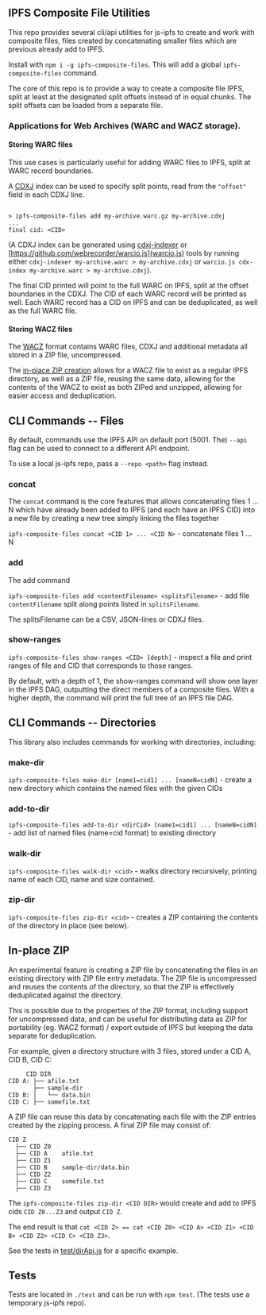 ## IPFS Composite File Utilities

This repo provides several cli/api utilities for js-ipfs to create and work with composite files, files created
by concatenating smaller files which are previous already add to IPFS.

Install with `npm i -g ipfs-composite-files`. This will add a global `ipfs-composite-files` command.

The core of this repo is to provide a way to create a composite file IPFS, split at least at the designated split offsets instead of in equal chunks. The split offsets can be loaded from a separate file.

### Applications for Web Archives (WARC and WACZ storage).

#### Storing WARC files

This use cases is particularly useful for adding WARC files to IPFS, split at WARC record boundaries.

A [CDXJ](https://specs.webrecorder.net/cdxj/0.1.0/) index can be used to specify split points, read from the `"offset"` field in each CDXJ line.

```

> ipfs-composite-files add my-archive.warc.gz my-archive.cdxj
...
final cid: <CID>

```

(A CDXJ index can be generated using [cdxj-indexer](https://github.com/webrecorder/cdxj-indexer) or [https://github.com/webrecorder/warcio.js](warcio.js) tools by running either `cdxj-indexer my-archive.warc > my-archive.cdxj` or `warcio.js cdx-index my-archive.warc > my-archive.cdxj`).

The final CID printed will point to the full WARC on IPFS, split at the offset boundaries in the CDXJ. The CID of each WARC record will be printed as well. Each WARC record has a CID on IPFS and can be deduplicated, as well as the full WARC file.

#### Storing WACZ files

The [WACZ](https://specs.webrecorder.net/wacz/latest/) format contains WARC files, CDXJ and additional metadata all stored in a ZIP file, uncompressed.

The [in-place ZIP creation](#in-place-zip) allows for a WACZ file to exist as a regular IPFS directory, as well as a ZIP file, reusing the same data, allowing for the contents of the WACZ to exist as both ZIPed and unzipped, allowing for easier access and deduplication.



## CLI Commands -- Files

By default, commands use the IPFS API on default port (5001. The) `--api` flag can be used to connect to a different API endpoint.

To use a local js-ipfs repo, pass a `--repo <path>` flag instead.


### concat

The `concat` command is the core features that allows concatenating files 1 ... N which have already been added to IPFS (and each have an IPFS CID) into a new file
by creating a new tree simply linking the files together

`ipfs-composite-files concat <CID 1> ... <CID N>` - concatenate files 1 ... N


### add

The add command 

`ipfs-composite-files add <contentFilename> <splitsFilename>` - add file `contentFilename` split along points listed in `splitsFilename`.

The splitsFilename can be a CSV, JSON-lines or CDXJ files.

### show-ranges

`ipfs-composite-files show-ranges <CID> [depth]` - inspect a file and print ranges of file and CID that corresponds to those ranges.

By default, with a depth of 1, the show-ranges command will show one layer in the IPFS DAG, outputting the direct members of a composite files.
With a higher depth, the command will print the full tree of an IPFS file DAG.

## CLI Commands -- Directories

This library also includes commands for working with directories, including:

### make-dir

`ipfs-composite-files make-dir [name1=cid1] ... [nameN=cidN]` - create a new directory which contains the named files with the given CIDs

### add-to-dir

`ipfs-composite-files add-to-dir <dirCid> [name1=cid1] ... [nameN=cidN]` - add list of named files (name=cid format) to existing directory

### walk-dir

`ipfs-composite-files walk-dir <cid>` - walks directory recursively, printing name of each CID, name and size contained.

### zip-dir

`ipfs-composite-files zip-dir <cid>` - creates a ZIP containing the contents of the directory in place (see below).


## In-place ZIP

An experimental feature is creating a ZIP file by concatenating the files in an existing directory with ZIP file entry metadata. The ZIP file is uncompressed and reuses the contents of the directory, so that the ZIP is effectively deduplicated against the directory. 

This is possible due to the properties of the ZIP format, including support for uncompressed data, and can be useful for distributing
data as ZIP for portability (eg. WACZ format) / export outside of IPFS but keeping the data separate for deduplication.


For example, given a directory structure with 3 files, stored under a CID A, CID B, CID C:

```
     CID DIR
CID A: ├── afile.txt
       ├── sample-dir  
CID B: │   └── data.bin
CID C: ├── somefile.txt
```

A ZIP file can reuse this data by concatenating each file with the ZIP entries created by the zipping process.
A final ZIP file may consist of:
```
CID Z
  ├── CID Z0
  ├── CID A    afile.txt
  ├── CID Z1
  ├── CID B    sample-dir/data.bin
  ├── CID Z2
  ├── CID C    somefile.txt
  ├── CID Z3
```

The `ipfs-composite-files zip-dir <CID DIR>` would create and add to IPFS cids `CID Z0...Z3` and output `CID Z`.

The end result is that `cat <CID Z> == cat <CID Z0> <CID A> <CID Z1> <CID B> <CID Z2> <CID C> <CID Z3>`.

See the tests in [test/dirApi.js](test/dirApi.js) for a specific example.


## Tests

Tests are located in `./test` and can be run with `npm test`. (The tests use a temporary js-ipfs repo).


